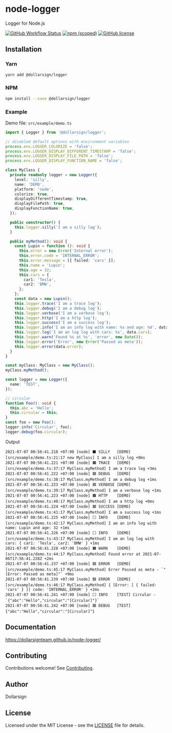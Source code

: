 # node-logger

Logger for Node.js

[![GitHub Workflow Status](https://img.shields.io/github/workflow/status/dollarsignteam/node-logger/Node.js%20Package?logo=github)][1]
[![npm (scoped)](https://img.shields.io/npm/v/@dollarsign/logger?logo=npm)][2]
[![GitHub license](https://img.shields.io/github/license/dollarsignteam/node-logger)][3]

## Installation

### Yarn

```bash
yarn add @dollarsign/logger
```

### NPM

```bash
npm install --save @dollarsign/logger
```

### Example

Demo file: `src/example/demo.ts`

```typescript
import { Logger } from '@dollarsign/logger';

// disabled default options with environment variables
process.env.LOGGER_COLORIZE = 'false';
process.env.LOGGER_DISPLAY_DIFFERENT_TIMESTAMP = 'false';
process.env.LOGGER_DISPLAY_FILE_PATH = 'false';
process.env.LOGGER_DISPLAY_FUNCTION_NAME = 'false';

class MyClass {
  private readonly logger = new Logger({
    level: 'silly',
    name: 'DEMO',
    platform: 'node',
    colorize: true,
    displayDifferentTimestamp: true,
    displayFilePath: true,
    displayFunctionName: true,
  });

  public constructor() {
    this.logger.silly('I am a silly log');
  }

  public myMethod(): void {
    const Lupin = function (): void {
      this.error = new Error('Internal error');
      this.error.code = 'INTERNAL_ERROR';
      this.error.message = [{ failed: 'cars' }];
      this.name = 'Lupin';
      this.age = 32;
      this.cars = {
        car1: 'Tesla',
        car2: 'BMW',
      };
    };
    const data = new Lupin();
    this.logger.trace('I am a trace log');
    this.logger.debug('I am a debug log');
    this.logger.verbose('I am a verbose log');
    this.logger.http('I am a http log');
    this.logger.success('I am a success log');
    this.logger.info('I am an info log with name: %s and age: %d', data.name, data.age);
    this.logger.log('I am an log log with cars: %s', data.cars);
    this.logger.warn('Found %s at %s', 'error', new Date());
    this.logger.error('Error', new Error('Passed as meta'));
    this.logger.error(data.error);
  }
}

const myClass: MyClass = new MyClass();
myClass.myMethod();

const logger = new Logger({
  name: 'TEST',
});

// circular
function Foo(): void {
  this.abc = 'Hello';
  this.circular = this;
}
const foo = new Foo();
logger.info('Circular', foo);
logger.debug(foo.circular);
```

Output

```shell
2021-07-07 00:56:41.218 +07:00 [node] ⬛️ SILLY   [DEMO] [src/example/demo.ts:21:17 new MyClass] I am a silly log +0ms
2021-07-07 00:56:41.221 +07:00 [node] 🟫 TRACE   [DEMO] [src/example/demo.ts:37:17 MyClass.myMethod] I am a trace log +3ms
2021-07-07 00:56:41.222 +07:00 [node] 🟪 DEBUG   [DEMO] [src/example/demo.ts:38:17 MyClass.myMethod] I am a debug log +1ms
2021-07-07 00:56:41.223 +07:00 [node] 🟦 VERBOSE [DEMO] [src/example/demo.ts:39:17 MyClass.myMethod] I am a verbose log +1ms
2021-07-07 00:56:41.223 +07:00 [node] 🟫 HTTP    [DEMO] [src/example/demo.ts:40:17 MyClass.myMethod] I am a http log +0ms
2021-07-07 00:56:41.224 +07:00 [node] 🟩 SUCCESS [DEMO] [src/example/demo.ts:41:17 MyClass.myMethod] I am a success log +1ms
2021-07-07 00:56:41.225 +07:00 [node] ⬜️ INFO    [DEMO] [src/example/demo.ts:42:17 MyClass.myMethod] I am an info log with name: Lupin and age: 32 +1ms
2021-07-07 00:56:41.226 +07:00 [node] ⬜️ INFO    [DEMO] [src/example/demo.ts:43:17 MyClass.myMethod] I am an log log with cars: { car1: 'Tesla', car2: 'BMW' } +1ms
2021-07-07 00:56:41.228 +07:00 [node] 🟧 WARN    [DEMO] [src/example/demo.ts:44:17 MyClass.myMethod] Found error at 2021-07-06T17:56:41.228Z +2ms
2021-07-07 00:56:41.237 +07:00 [node] 🟥 ERROR   [DEMO] [src/example/demo.ts:45:17 MyClass.myMethod] Error Passed as meta - `"[Error: Passed as meta]"` +9ms
2021-07-07 00:56:41.239 +07:00 [node] 🟥 ERROR   [DEMO] [src/example/demo.ts:46:17 MyClass.myMethod] { [Error: [ { failed: 'cars' } ]] code: 'INTERNAL_ERROR' } +2ms
2021-07-07 00:56:41.241 +07:00 [node] ⬜️ INFO    [TEST] Circular - `{"abc":"Hello","circular":"[Circular]"}`
2021-07-07 00:56:41.242 +07:00 [node] 🟪 DEBUG   [TEST] {"abc":"Hello","circular":"[Circular]"}
```

## Documentation

<https://dollarsignteam.github.io/node-logger/>

## Contributing

Contributions welcome! See [Contributing][4].

## Author

Dollarsign

## License

Licensed under the MIT License - see the [LICENSE][3] file for details.

[1]: https://github.com/dollarsignteam/node-logger
[2]: https://www.npmjs.com/package/@dollarsign/logger
[3]: https://github.com/dollarsignteam/node-logger/blob/main/LICENSE
[4]: https://github.com/dollarsignteam/node-logger/blob/main/CONTRIBUTING.md
